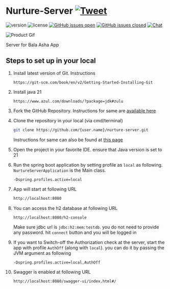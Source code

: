 # Nurture-Server [![Tweet](https://img.shields.io/twitter/url/http/shields.io.svg?style=social&logo=twitter)](https://twitter.com/intent/tweet?url=https%3A%2F%2Fcreativetimofficial.github.io%2Flight-bootstrap-dashboard-react&text=Light%20Bootstrap%20Dashboard%20React%20-%20Free%20Bootstrap%20Admin%20Template&original_referer=https%3A%2F%2Fdemos.creative-tim.com%2Flight-bootstrap-dashboard-react%2F&via=creativetim&hashtags=react%2Cbootstrap%2Creact-bootstrap%2Ccreativetim%2Ccreative-tim)

![version](https://img.shields.io/badge/version-2.0.1-blue.svg) ![license](https://img.shields.io/badge/license-MIT-blue.svg) [![GitHub issues open](https://img.shields.io/github/issues/creativetimofficial/light-bootstrap-dashboard-react.svg?maxAge=2592000)]() [![GitHub issues closed](https://img.shields.io/github/issues-closed-raw/creativetimofficial/light-bootstrap-dashboard-react.svg?maxAge=2592000)]() [![Chat](https://img.shields.io/badge/chat-on%20discord-7289da.svg)](https://discord.gg/E4aHAQy)

![Product Gif](https://raw.githubusercontent.com/creativetimofficial/public-assets/master/light-bootstrap-dashboard-react/light-bootstrap-dashboard-react.gif)

Server for Bala Asha App

## Steps to set up in your local

1. Install latest version of Git. Instructions
   ```
   https://git-scm.com/book/en/v2/Getting-Started-Installing-Git
   ```

2. Install java 21
   ```curl
   https://www.azul.com/downloads/?package=jdk#zulu
   ```

3. Fork the GitHub Repository. Instructions for same are [available here](https://docs.github.com/en/get-started/quickstart/fork-a-repo)

4. Clone the repository in your local (via cmd/terminal)
   ```bash
   git clone https://github.com/{user.name}/nurture-server.git
   ```
   Instructions for same can also be found at [this page](https://docs.github.com/en/repositories/creating-and-managing-repositories/cloning-a-repository)
5. Open the project in your favorite IDE. ensure that Java version is set to 21

6. Run the spring boot application by setting profile as `local` as following. `NurtureServerApplication` is the Main class. 
   ```
   -Dspring.profiles.active=local
   ```

7. App will start at following URL
   ```bash
   http://localhost:8080
   ```
8. You can access the h2 database at following URL
   ```bash
   http://localhost:8080/h2-console
   ```
   Make sure jdbc url is `jdbc:h2:mem:testdb`. you do not need to provide any password. hit `connect` button and you will be logged in

9. If you want to Switch-off the Authorization check at the server, start the app with profile `AuthOff` (along with `local`). you can do it by passing the JVM argument as following
   ```
   -Dspring.profiles.active=local,AuthOff
   ```
10. Swagger is enabled at following URL
    ```curl
    http://localhost:8080/swagger-ui/index.html#/
    ```

   